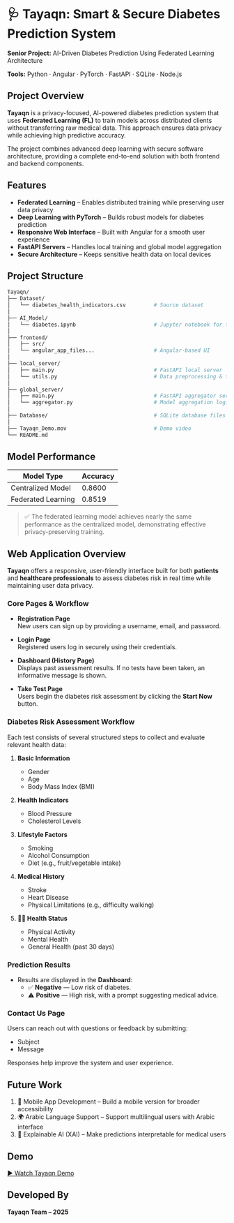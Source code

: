 # 🩺 Tayaqn: Smart & Secure Diabetes Prediction System 

**Senior Project:** AI-Driven Diabetes Prediction Using Federated Learning Architecture  

**Tools:** Python · Angular · PyTorch · FastAPI · SQLite · Node.js  



## Project Overview

**Tayaqn** is a privacy-focused, AI-powered diabetes prediction system that uses **Federated Learning (FL)** to train models across distributed clients without transferring raw medical data. This approach ensures data privacy while achieving high predictive accuracy.

The project combines advanced deep learning with secure software architecture, providing a complete end-to-end solution with both frontend and backend components.



## Features

- **Federated Learning** – Enables distributed training while preserving user data privacy  
- **Deep Learning with PyTorch** – Builds robust models for diabetes prediction  
- **Responsive Web Interface** – Built with Angular for a smooth user experience  
- **FastAPI Servers** – Handles local training and global model aggregation  
- **Secure Architecture** – Keeps sensitive health data on local devices  



## Project Structure

```bash
Tayaqn/
├── Dataset/
│   └── diabetes_health_indicators.csv         # Source dataset
│
├── AI_Model/
│   └── diabetes.ipynb                         # Jupyter notebook for training & evaluation
│
├── frontend/
│   ├── src/
│   └── angular_app_files...                   # Angular-based UI
│
├── local_server/
│   ├── main.py                                # FastAPI local server
│   └── utils.py                               # Data preprocessing & training logic
│
├── global_server/
│   ├── main.py                                # FastAPI aggregator server
│   └── aggregator.py                          # Model aggregation logic
│
├── Database/                                  # SQLite database files
│
├── Tayaqn_Demo.mov                            # Demo video
└── README.md

```
## Model Performance
| Model Type         | Accuracy |
|--------------------|----------|
| Centralized Model  | 0.8600   |
| Federated Learning | 0.8519   |

> ✅ The federated learning model achieves nearly the same performance as the centralized model, demonstrating effective privacy-preserving training.

## Web Application Overview

**Tayaqn** offers a responsive, user-friendly interface built for both **patients** and **healthcare professionals** to assess diabetes risk in real time while maintaining user data privacy.


### Core Pages & Workflow

- **Registration Page**  
  New users can sign up by providing a username, email, and password.

- **Login Page**  
  Registered users log in securely using their credentials.

- **Dashboard (History Page)**  
  Displays past assessment results. If no tests have been taken, an informative message is shown.

- **Take Test Page**  
  Users begin the diabetes risk assessment by clicking the **Start Now** button.



### Diabetes Risk Assessment Workflow

Each test consists of several structured steps to collect and evaluate relevant health data:

1. **Basic Information**  
   - Gender  
   - Age  
   - Body Mass Index (BMI)

2. **Health Indicators**  
   - Blood Pressure  
   - Cholesterol Levels

3. **Lifestyle Factors**  
   - Smoking  
   - Alcohol Consumption  
   - Diet (e.g., fruit/vegetable intake)

4. **Medical History**  
   - Stroke  
   - Heart Disease  
   - Physical Limitations (e.g., difficulty walking)

5. **🏃‍♂️ Health Status**  
   - Physical Activity  
   - Mental Health  
   - General Health (past 30 days)



### Prediction Results

- Results are displayed in the **Dashboard**:
  - ✅ **Negative** — Low risk of diabetes.
  - ⚠️ **Positive** — High risk, with a prompt suggesting medical advice.



### Contact Us Page

Users can reach out with questions or feedback by submitting:
- Subject  
- Message  

Responses help improve the system and user experience.

 ## Future Work
1. 📱 Mobile App Development – Build a mobile version for broader accessibility
2. 🌍 Arabic Language Support – Support multilingual users with Arabic interface
3. 🤖 Explainable AI (XAI) – Make predictions interpretable for medical users


 ## Demo
[▶️ Watch Tayaqn Demo](https://youtu.be/HanVSwcSN4w)

## Developed By
**Tayaqn Team – 2025**

